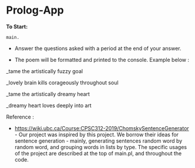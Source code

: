# Prolog-App

**To Start:**

`main.`

- Answer the questions asked with a period at the end of your answer.

- The poem will be formatted and printed to the console. Example below :  

_tame the artistically fuzzy goal 

_lovely brain kills corageously throughout soul 

_tame the artistically dreamy heart 

_dreamy heart loves deeply into art 
 

Reference : 
- https://wiki.ubc.ca/Course:CPSC312-2019/ChomskySentenceGenerator  - Our project was inspired by this project. We borrow their ideas for sentence generation - mainly, generating sentences random word by random word, and grouping words in lists by type. The specific usages of the project are described at the top of main.pl, and throughout the code. 


